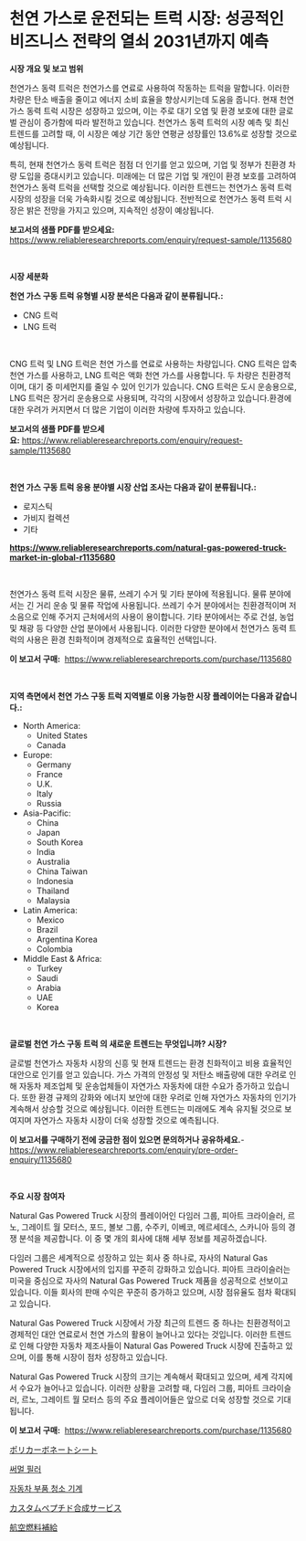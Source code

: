 <p><h1>천연 가스로 운전되는 트럭 시장: 성공적인 비즈니스 전략의 열쇠 2031년까지 예측</h1></p><p><strong>시장 개요 및 보고 범위</strong></p>
<p><p>천연가스 동력 트럭은 천연가스를 연료로 사용하여 작동하는 트럭을 말합니다. 이러한 차량은 탄소 배출을 줄이고 에너지 소비 효율을 향상시키는데 도움을 줍니다. 현재 천연가스 동력 트럭 시장은 성장하고 있으며, 이는 주로 대기 오염 및 환경 보호에 대한 글로벌 관심이 증가함에 따라 발전하고 있습니다. 천연가스 동력 트럭의 시장 예측 및 최신 트렌드를 고려할 때, 이 시장은 예상 기간 동안 연평균 성장률인 13.6%로 성장할 것으로 예상됩니다.</p><p>특히, 현재 천연가스 동력 트럭은 점점 더 인기를 얻고 있으며, 기업 및 정부가 친환경 차량 도입을 증대시키고 있습니다. 미래에는 더 많은 기업 및 개인이 환경 보호를 고려하여 천연가스 동력 트럭을 선택할 것으로 예상됩니다. 이러한 트렌드는 천연가스 동력 트럭 시장의 성장을 더욱 가속화시킬 것으로 예상됩니다. 전반적으로 천연가스 동력 트럭 시장은 밝은 전망을 가지고 있으며, 지속적인 성장이 예상됩니다.</p></p>
<p><strong>보고서의 샘플 PDF를 받으세요:</strong> <a href="https://www.reliableresearchreports.com/enquiry/request-sample/1135680">https://www.reliableresearchreports.com/enquiry/request-sample/1135680</a></p>
<p>&nbsp;</p>
<p><strong>시장 세분화</strong></p>
<p><strong>천연 가스 구동 트럭 유형별 시장 분석은 다음과 같이 분류됩니다.:</strong></p>
<p><ul><li>CNG 트럭</li><li>LNG 트럭</li></ul></p>
<p>&nbsp;</p>
<p><p>CNG 트럭 및 LNG 트럭은 천연 가스를 연료로 사용하는 차량입니다. CNG 트럭은 압축 천연 가스를 사용하고, LNG 트럭은 액화 천연 가스를 사용합니다. 두 차량은 친환경적이며, 대기 중 미세먼지를 줄일 수 있어 인기가 있습니다. CNG 트럭은 도시 운송용으로, LNG 트럭은 장거리 운송용으로 사용되며, 각각의 시장에서 성장하고 있습니다.환경에 대한 우려가 커지면서 더 많은 기업이 이러한 차량에 투자하고 있습니다.</p></p>
<p><strong>보고서의 샘플 PDF를 받으세요:</strong>&nbsp;<a href="https://www.reliableresearchreports.com/enquiry/request-sample/1135680">https://www.reliableresearchreports.com/enquiry/request-sample/1135680</a></p>
<p>&nbsp;</p>
<p><strong> 천연 가스 구동 트럭 응용 분야별 시장 산업 조사는 다음과 같이 분류됩니다.:</strong></p>
<p><ul><li>로지스틱</li><li>가비지 컬렉션</li><li>기타</li></ul></p>
<p><strong><a href="https://www.reliableresearchreports.com/natural-gas-powered-truck-market-in-global-r1135680">https://www.reliableresearchreports.com/natural-gas-powered-truck-market-in-global-r1135680</a></strong></p>
<p>&nbsp;</p>
<p><p>천연가스 동력 트럭 시장은 물류, 쓰레기 수거 및 기타 분야에 적용됩니다. 물류 분야에서는 긴 거리 운송 및 물류 작업에 사용됩니다. 쓰레기 수거 분야에서는 친환경적이며 저소음으로 인해 주거지 근처에서의 사용이 용이합니다. 기타 분야에서는 주로 건설, 농업 및 채광 등 다양한 산업 분야에서 사용됩니다. 이러한 다양한 분야에서 천연가스 동력 트럭의 사용은 환경 친화적이며 경제적으로 효율적인 선택입니다.</p></p>
<p><strong>이 보고서 구매:</strong>&nbsp; <a href="https://www.reliableresearchreports.com/purchase/1135680">https://www.reliableresearchreports.com/purchase/1135680</a></p>
<p>&nbsp;</p>
<p><strong>지역 측면에서 천연 가스 구동 트럭 지역별로 이용 가능한 시장 플레이어는 다음과 같습니다.:</strong></p>
<p><ul>
    <li>
        North America:
        <ul>
            <li>United States</li>
            <li>Canada</li>
        </ul>
    </li>
    <li>
        Europe:
        <ul>
            <li>Germany</li>
            <li>France</li>
            <li>U.K.</li>
            <li>Italy</li>
            <li>Russia</li>
        </ul>
    </li>
    <li>
        Asia-Pacific:
        <ul>
            <li>China</li>
            <li>Japan</li>
            <li>South Korea</li>
            <li>India</li>
            <li>Australia</li>
            <li>China Taiwan</li>
            <li>Indonesia</li>
            <li>Thailand</li>
            <li>Malaysia</li>
        </ul>
    </li>
    <li>
        Latin America:
        <ul>
            <li>Mexico</li>
            <li>Brazil</li>
            <li>Argentina Korea</li>
            <li>Colombia</li>
        </ul>
    </li>
    <li>
        Middle East & Africa:
        <ul>
            <li>Turkey</li>
            <li>Saudi</li>
            <li>Arabia</li>
            <li>UAE</li>
            <li>Korea</li>
        </ul>
    </li>
    </ul></p>
<p>&nbsp;</p>
<p><strong>글로벌 천연 가스 구동 트럭 의 새로운 트렌드는 무엇입니까? 시장?</strong></p>
<p><p>글로벌 천연가스 자동차 시장의 신흥 및 현재 트렌드는 환경 친화적이고 비용 효율적인 대안으로 인기를 얻고 있습니다. 가스 가격의 안정성 및 저탄소 배출량에 대한 우려로 인해 자동차 제조업체 및 운송업체들이 자연가스 자동차에 대한 수요가 증가하고 있습니다. 또한 환경 규제의 강화와 에너지 보안에 대한 우려로 인해 자연가스 자동차의 인기가 계속해서 상승할 것으로 예상됩니다. 이러한 트렌드는 미래에도 계속 유지될 것으로 보여지며 자연가스 자동차 시장이 더욱 성장할 것으로 예측됩니다.</p></p>
<p><strong>이 보고서를 구매하기 전에 궁금한 점이 있으면 문의하거나 공유하세요.</strong>- <a href="https://www.reliableresearchreports.com/enquiry/pre-order-enquiry/1135680">https://www.reliableresearchreports.com/enquiry/pre-order-enquiry/1135680</a></p>
<p>&nbsp;</p>
<p><strong>주요 시장 참여자</strong></p>
<p><p>Natural Gas Powered Truck 시장의 플레이어인 다임러 그룹, 피아트 크라이슬러, 르노, 그레이트 월 모터스, 포드, 볼보 그룹, 수주키, 이베코, 메르세데스, 스카니아 등의 경쟁 분석을 제공합니다. 이 중 몇 개의 회사에 대해 세부 정보를 제공하겠습니다.</p><p>다임러 그룹은 세계적으로 성장하고 있는 회사 중 하나로, 자사의 Natural Gas Powered Truck 시장에서의 입지를 꾸준히 강화하고 있습니다. 피아트 크라이슬러는 미국을 중심으로 자사의 Natural Gas Powered Truck 제품을 성공적으로 선보이고 있습니다. 이들 회사의 판매 수익은 꾸준히 증가하고 있으며, 시장 점유율도 점차 확대되고 있습니다.</p><p>Natural Gas Powered Truck 시장에서 가장 최근의 트렌드 중 하나는 친환경적이고 경제적인 대안 연료로서 천연 가스의 활용이 늘어나고 있다는 것입니다. 이러한 트렌드로 인해 다양한 자동차 제조사들이 Natural Gas Powered Truck 시장에 진출하고 있으며, 이를 통해 시장이 점차 성장하고 있습니다.</p><p>Natural Gas Powered Truck 시장의 크기는 계속해서 확대되고 있으며, 세계 각지에서 수요가 늘어나고 있습니다. 이러한 상황을 고려할 때, 다임러 그룹, 피아트 크라이슬러, 르노, 그레이트 월 모터스 등의 주요 플레이어들은 앞으로 더욱 성장할 것으로 기대됩니다.</p></p>
<p><strong>이 보고서 구매:</strong>&nbsp;&nbsp;<a href="https://www.reliableresearchreports.com/purchase/1135680">https://www.reliableresearchreports.com/purchase/1135680</a></p>
<p><p><a href="https://github.com/xemfu2379520/Market-Research-Report-List-1/blob/main/135179529119.md">ポリカーボネートシート</a></p><p><a href="https://medium.com/@verniemorar2023/%EC%97%B4%ED%99%94%ED%95%99-%ED%95%84%EB%9F%AC-%EC%8B%9C%EC%9E%A5-%EC%A7%80%ED%91%9C-%ED%95%B4%EB%8F%85-%EC%8B%9C%EC%9E%A5-%EC%A0%90%EC%9C%A0%EC%9C%A8-%ED%8A%B8%EB%A0%8C%EB%93%9C-%EB%B0%8F-%EC%84%B1%EC%9E%A5-%ED%8C%A8%ED%84%B4-a3c7ed5d21cd">써멀 필러</a></p><p><a href="https://medium.com/@kennyaniel5/%EC%9E%90%EB%8F%99%EC%B0%A8-%EB%B6%80%ED%92%88-%EC%84%B8%EC%B2%99%EA%B8%B0-%EC%8B%9C%EC%9E%A5-%EA%B7%9C%EB%AA%A8-cagr-%ED%8A%B8%EB%A0%8C%EB%93%9C-2024-2030%EB%85%84-ab3d8a6265f2">자동차 부품 청소 기계</a></p><p><a href="https://medium.com/@englandlifestyle_22171/%E3%82%AB%E3%82%B9%E3%82%BF%E3%83%A0%E3%83%9A%E3%83%97%E3%83%81%E3%83%89%E5%90%88%E6%88%90%E3%82%B5%E3%83%BC%E3%83%93%E3%82%B9%E3%81%AE%E5%B8%82%E5%A0%B4%E5%88%86%E6%9E%90-%E3%81%9D%E3%81%AEcagr-%E5%B8%82%E5%A0%B4%E3%82%BB%E3%82%B0%E3%83%A1%E3%83%B3%E3%83%86%E3%83%BC%E3%82%B7%E3%83%A7%E3%83%B3-%E3%81%9D%E3%81%97%E3%81%A6%E4%B8%96%E7%95%8C%E3%81%AE%E7%94%A3%E6%A5%AD%E6%A6%82%E8%A6%81-7d5bfcbcc45b">カスタムペプチド合成サービス</a></p><p><a href="https://medium.com/@austinallan03/%E8%88%AA%E7%A9%BA%E7%B5%A6%E6%B2%B9%E5%B8%82%E5%A0%B4%E8%A6%8F%E6%A8%A1-%E5%B8%82%E5%A0%B4%E5%B1%95%E6%9C%9B%E3%81%A8%E5%B8%82%E5%A0%B4%E4%BA%88%E6%B8%AC-2024%E5%B9%B4%E3%81%8B%E3%82%892031%E5%B9%B4-a3dc2ab88fe7">航空燃料補給</a></p></p>